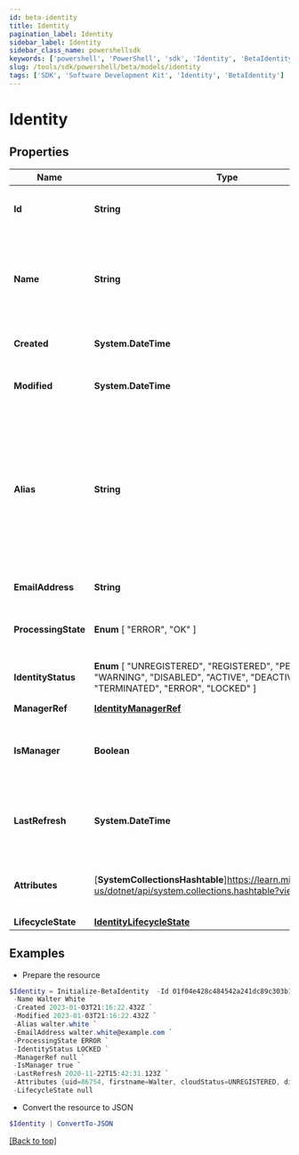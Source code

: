 ```yaml
---
id: beta-identity
title: Identity
pagination_label: Identity
sidebar_label: Identity
sidebar_class_name: powershellsdk
keywords: ['powershell', 'PowerShell', 'sdk', 'Identity', 'BetaIdentity']
slug: /tools/sdk/powershell/beta/models/identity
tags: ['SDK', 'Software Development Kit', 'Identity', 'BetaIdentity']
---
```


# Identity

## Properties

| Name | Type | Description | Notes |
| --- | --- | --- | --- |
| **Id** | **String** | System-generated unique ID of the identity | [optional] [readonly] |
| **Name** | **String** | The identity's name is equivalent to its Display Name attribute. | [required] |
| **Created** | **System.DateTime** | Creation date of the identity | [optional] [readonly] |
| **Modified** | **System.DateTime** | Last modification date of the identity | [optional] [readonly] |
| **Alias** | **String** | The identity's alternate unique identifier is equivalent to its Account Name on the authoritative source account schema. | [optional] |
| **EmailAddress** | **String** | The email address of the identity | [optional] |
| **ProcessingState** | **Enum** [ "ERROR", "OK" ] | The processing state of the identity | [optional] |
| **IdentityStatus** | **Enum** [ "UNREGISTERED", "REGISTERED", "PENDING", "WARNING", "DISABLED", "ACTIVE", "DEACTIVATED", "TERMINATED", "ERROR", "LOCKED" ] | The identity's status in the system | [optional] |
| **ManagerRef** | [**IdentityManagerRef**](identity-manager-ref) |  | [optional] |
| **IsManager** | **Boolean** | Whether this identity is a manager of another identity | [optional] [default to $false] |
| **LastRefresh** | **System.DateTime** | The last time the identity was refreshed by the system | [optional] |
| **Attributes** | [**SystemCollectionsHashtable**]https://learn.microsoft.com/en-us/dotnet/api/system.collections.hashtable?view=net-9.0 | A map with the identity attributes for the identity | [optional] |
| **LifecycleState** | [**IdentityLifecycleState**](identity-lifecycle-state) |  | [optional] |

## Examples

- Prepare the resource

```powershell
$Identity = Initialize-BetaIdentity  -Id 01f04e428c484542a241dc89c303b178 `
 -Name Walter White `
 -Created 2023-01-03T21:16:22.432Z `
 -Modified 2023-01-03T21:16:22.432Z `
 -Alias walter.white `
 -EmailAddress walter.white@example.com `
 -ProcessingState ERROR `
 -IdentityStatus LOCKED `
 -ManagerRef null `
 -IsManager true `
 -LastRefresh 2020-11-22T15:42:31.123Z `
 -Attributes {uid=86754, firstname=Walter, cloudStatus=UNREGISTERED, displayName=Walter White, identificationNumber=86754, lastSyncDate=1470348809380, email=walter.white@example.com, lastname=White} `
 -LifecycleState null
```

- Convert the resource to JSON

```powershell
$Identity | ConvertTo-JSON
```

[[Back to top]](#)
